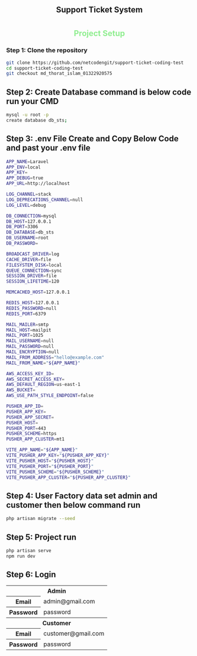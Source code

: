 # <h2 style="text-align:center">Support Ticket System</h2>
# <h2 style="text-align:center; color:lightgreen">Project Setup</h2>

### Step 1: Clone the repository
```bash
git clone https://github.com/netcodengit/support-ticket-coding-test
cd support-ticket-coding-test
git checkout md_thorat_islam_01322920575
```
## Step 2: Create Database command is below code run your CMD
```bash
mysql -u root -p
create database db_sts;
```
## Step 3: .env File Create and Copy Below Code and past your .env file

```bash
APP_NAME=Laravel
APP_ENV=local
APP_KEY=
APP_DEBUG=true
APP_URL=http://localhost

LOG_CHANNEL=stack
LOG_DEPRECATIONS_CHANNEL=null
LOG_LEVEL=debug

DB_CONNECTION=mysql
DB_HOST=127.0.0.1
DB_PORT=3306
DB_DATABASE=db_sts
DB_USERNAME=root
DB_PASSWORD=

BROADCAST_DRIVER=log
CACHE_DRIVER=file
FILESYSTEM_DISK=local
QUEUE_CONNECTION=sync
SESSION_DRIVER=file
SESSION_LIFETIME=120

MEMCACHED_HOST=127.0.0.1

REDIS_HOST=127.0.0.1
REDIS_PASSWORD=null
REDIS_PORT=6379

MAIL_MAILER=smtp
MAIL_HOST=mailpit
MAIL_PORT=1025
MAIL_USERNAME=null
MAIL_PASSWORD=null
MAIL_ENCRYPTION=null
MAIL_FROM_ADDRESS="hello@example.com"
MAIL_FROM_NAME="${APP_NAME}"

AWS_ACCESS_KEY_ID=
AWS_SECRET_ACCESS_KEY=
AWS_DEFAULT_REGION=us-east-1
AWS_BUCKET=
AWS_USE_PATH_STYLE_ENDPOINT=false

PUSHER_APP_ID=
PUSHER_APP_KEY=
PUSHER_APP_SECRET=
PUSHER_HOST=
PUSHER_PORT=443
PUSHER_SCHEME=https
PUSHER_APP_CLUSTER=mt1

VITE_APP_NAME="${APP_NAME}"
VITE_PUSHER_APP_KEY="${PUSHER_APP_KEY}"
VITE_PUSHER_HOST="${PUSHER_HOST}"
VITE_PUSHER_PORT="${PUSHER_PORT}"
VITE_PUSHER_SCHEME="${PUSHER_SCHEME}"
VITE_PUSHER_APP_CLUSTER="${PUSHER_APP_CLUSTER}"
```

## Step 4: User Factory data set admin and customer then below command run
```bash
php artisan migrate --seed
```
## Step 5: Project run
```bash
php artisan serve
npm run dev
```
## Step 6: Login 
<table>
    <tr>
        <th colspan="2">Admin</th>
    </tr>
    <tr>
        <th>Email</th>
        <td>admin@gmail.com</td>
    </tr>
    <tr>
        <th>Password</th>
        <td>password</td>
    </tr>
    <tr>
        <th colspan="2">Customer</th>
    </tr>
    <tr>
        <th>Email</th>
        <td>customer@gmail.com</td>
    </tr>
    <tr>
        <th>Password</th>
        <td>password</td>
    </tr>
</table>

